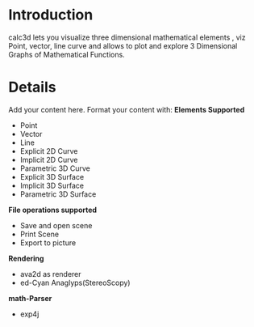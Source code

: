 # Introduction #

calc3d lets you visualize three dimensional mathematical elements , viz Point, vector, line curve and allows to plot and explore 3 Dimensional Graphs of Mathematical Functions.

# Details #

Add your content here.  Format your content with:
**Elements Supported**
  * Point
  * Vector
  * Line
  * Explicit 2D Curve
  * Implicit 2D Curve
  * Parametric 3D Curve
  * Explicit 3D Surface
  * Implicit 3D Surface
  * Parametric 3D Surface

**File operations supported**
  * Save and open scene
  * Print Scene
  * Export to picture

**Rendering**
  * ava2d as renderer
  * ed-Cyan Anaglyps(StereoScopy)

**math-Parser**
  * exp4j 
